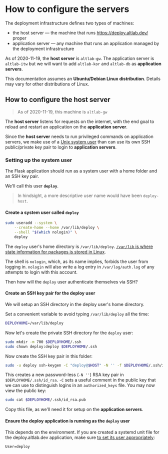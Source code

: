 How to configure the servers
============================

The deployment infrastructure defines two types of machines:

 - the host server — the machine that runs <https://deploy.altlab.dev/> proper
 - application server — any machine that runs an application managed by
   the deployment infrastructure

As of 2020-11-19, the **host server** is `altlab-gw`. The application
server is `altlab-itw` but we will want to add `altlab-kor` and
`altlab-db` as **application servers**.

This documentation assumes an **Ubuntu/Debian Linux distribution**.
Details may vary for other distributions of Linux.


How to configure the host server
--------------------------------

> As of 2020-11-19, this machine is `altlab-gw`

The **host server** listens for requests on the internet, with the end goal
to reload and restart an application on the **application server**.

Since the **host server** needs to run privileged commands on
application servers, we make use of a [Unix system user][system-user]
than can use its own SSH public/private key pair to login to
**application servers**.

[system-user]: https://unix.stackexchange.com/a/80279/398081


### Setting up the system user

The Flask application should run as a system user with a home folder and
an SSH key pair.

We'll call this user **`deploy`**.

> In hindsight, a more descriptive user name would have been `deploy-host`.


#### Create a system user called `deploy`

```sh
sudo useradd --system \
    --create-home --home /var/lib/deploy \
    --shell "$(which nologin)" \
    deploy
```

The `deploy` user's home directory is `/var/lib/deploy`. [`/var/lib` is
where state information for packages is stored in Linux][fhs-var-lib].

[fhs-var-lib]: https://refspecs.linuxfoundation.org/FHS_3.0/fhs/ch05s08.html

The shell is `nologin`, which, as its name implies, forbids the user
from logging in. `nologin` will also write a log entry in
`/var/log/auth.log` of any attempts to login with this account.

Then how will the `deploy` user authenticate themselves via SSH?

#### Create an SSH key pair for the deploy user

We will setup an SSH directory in the deploy user's home directory.

Set a convenient variable to avoid typing `/var/lib/deploy` all the
time:

```sh
DEPLOYHOME=/var/lib/deploy
```

Now let's create the private SSH directory for the `deploy` user:

```sh
sudo mkdir -m 700 $DEPLOYHOME/.ssh
sudo chown deploy:deploy $DEPLOYHOME/.ssh
```

Now create the SSH key pair in this folder:

```sh
sudo -u deploy ssh-keygen -C "deploy@$HOST" -N '' -f $DEPLOYHOME/.ssh/id_rsa
```

This creates a new password-less (`-N ''`) RSA key pair in
`$DEPLOYHOME/.ssh/id_rsa`. `-C` sets a useful comment in the public key
that we can use to distinguish logins in an `authorized_keys` file. You
may now view the public key:

```sh
sudo cat $DEPLOYHOME/.ssh/id_rsa.pub
```

Copy this file, as we'll need it for setup on the **application
servers**.


#### Ensure the deploy application is running as the `deploy` user

This depends on the environment. If you are created a systemd unit file for
the deploy.altlab.dev application, make sure [to set its user
appropriately][systemd.exec]:

```
User=deploy
```

[systemd.exec]: https://www.freedesktop.org/software/systemd/man/systemd.exec.html#Credentials

